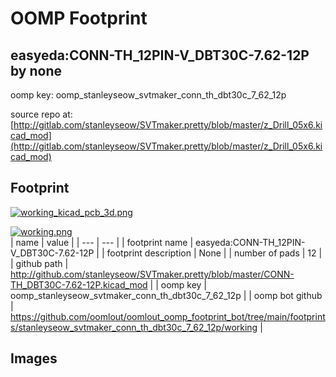 # OOMP Footprint  
## easyeda:CONN-TH_12PIN-V_DBT30C-7.62-12P  by none  
  
oomp key: oomp_stanleyseow_svtmaker_conn_th_dbt30c_7_62_12p  
  
source repo at: [http://gitlab.com/stanleyseow/SVTmaker.pretty/blob/master/z_Drill_05x6.kicad_mod](http://gitlab.com/stanleyseow/SVTmaker.pretty/blob/master/z_Drill_05x6.kicad_mod)  
## Footprint  
  
[![working_kicad_pcb_3d.png](working_kicad_pcb_3d_600.png)](working_kicad_pcb_3d.png)  
  
[![working.png](working_600.png)](working.png)  
| name | value | 
| --- | --- | 
| footprint name | easyeda:CONN-TH_12PIN-V_DBT30C-7.62-12P | 
| footprint description | None | 
| number of pads | 12 | 
| github path | http://github.com/stanleyseow/SVTmaker.pretty/blob/master/CONN-TH_DBT30C-7.62-12P.kicad_mod | 
| oomp key | oomp_stanleyseow_svtmaker_conn_th_dbt30c_7_62_12p | 
| oomp bot github | https://github.com/oomlout/oomlout_oomp_footprint_bot/tree/main/footprints/stanleyseow_svtmaker_conn_th_dbt30c_7_62_12p/working | 
## Images  

